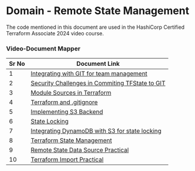 # Domain - Remote State Management

The code mentioned in this document are used in the HashiCorp Certified Terraform Associate 2024 video course.


### Video-Document Mapper


| Sr No | Document Link |
| ------ | ------ |
| 1 | [Integrating with GIT for team management][PlDa] |
| 2 | [Security Challenges in Commiting TFState to GIT][PlDb] |
| 3 | [Module Sources in Terraform][PlDc] |
| 4 | [Terraform and .gitignore][PlDd] |
| 5 | [Implementing S3 Backend][PlDe] |
| 6 | [State Locking][PlDf] |
| 7 | [Integrating DynamoDB with S3 for state locking][PlDg] |
| 8 | [Terraform State Management][PlDh] | |
| 9 | [Remote State Data Source Practical][PlDi]
| 10 | [Terraform Import Practical][PlDj]


   [PlDa]: <./git-integration.md>   
   [PlDb]: <./myrepo>
   [PlDc]: <./demofile.md>
   [PlDd]: <./tf-gitignore.md>
   [PlDe]: <./remote-backend>
   [PlDf]: <./sleep.tf>
   [PlDg]: <./s3-state-lock.tf>
   [PlDh]: <./state-management.md>
   [PlDi]: <./remote-state-data-source.md>
   [PlDj]: <./tf-import.md>

